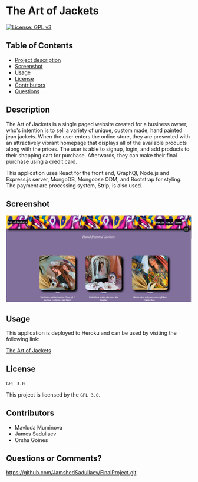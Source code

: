 # The Art of Jackets

[![License: GPL v3](https://img.shields.io/badge/License-GPLv3-blue.svg)](https://www.gnu.org/licenses/gpl-3.0)

## Table of Contents

- [Project description](#Description)
- [Screenshot](#Screenshot)
- [Usage](#Usage)
- [License](#License)
- [Contributors](#Contributors)
- [Questions](#Questions)

## Description

The Art of Jackets is a single paged website created for a business owner, who's intention is to sell a variety of unique, custom made, hand painted jean jackets.
When the user enters the online store, they are presented with an attractively vibrant homepage that displays all of the available products along with the prices. The user is able to signup, login, and add products to their shopping cart for purchase. Afterwards, they can make their final purchase using a credit card.

This application uses React for the front end, GraphQl, Node.js and Express.js server, MongoDB,
Mongoose ODM, and Bootstrap for styling. The payment are processing system, Strip, is also used.

## Screenshot

![Screenshot](./rdmeScreenshot.png)

## Usage

This application is deployed to Heroku and can be used by visiting the following link:

[The Art of Jackets](https://github.com/JamshedSadullaev/FinalProject)

## License

`GPL 3.0`

This project is licensed by the `GPL 3.0`.

## Contributors

- Mavluda Muminova
- James Sadullaev
- Orsha Goines

## Questions or Comments?

https://github.com/JamshedSadullaev/FinalProject.git
